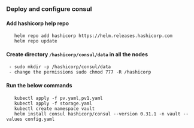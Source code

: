 ### Deploy and configure consul

#### Add hashicorp help repo
``` kubernetes helm
   helm repo add hashicorp https://helm.releases.hashicorp.com
   helm repo update
```

#### Create directory ``/hashicorp/consul/data`` in all the nodes
     - sudo mkdir -p /hashicorp/consul/data
     - change the permissions sudo chmod 777 -R /hashicorp

#### Run the below commands
``` kubernetes helm
   kubectl apply -f pv.yaml,pv1.yaml
   kubectl apply -f storage.yaml
   kubectl create namespace vault
   helm install consul hashicorp/consul --version 0.31.1 -n vault --values config.yaml
```
